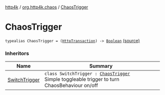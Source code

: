 [http4k](../index.md) / [org.http4k.chaos](index.md) / [ChaosTrigger](./-chaos-trigger.md)

# ChaosTrigger

`typealias ChaosTrigger = (`[`HttpTransaction`](../org.http4k.core/-http-transaction/index.md)`) -> `[`Boolean`](https://kotlinlang.org/api/latest/jvm/stdlib/kotlin/-boolean/index.html) [(source)](https://github.com/http4k/http4k/blob/master/http4k-testing-chaos/src/main/kotlin/org/http4k/chaos/ChaosTriggers.kt#L29)

### Inheritors

| Name | Summary |
|---|---|
| [SwitchTrigger](-switch-trigger/index.md) | `class SwitchTrigger : `[`ChaosTrigger`](./-chaos-trigger.md)<br>Simple toggleable trigger to turn ChaosBehaviour on/off |

